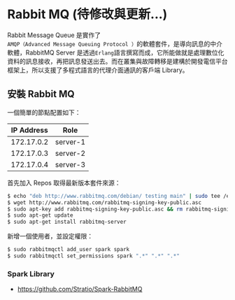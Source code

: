 # Rabbit MQ (待修改與更新...)
Rabbit Message Queue 是實作了```AMQP（Advanced Message Queuing Protocol ）```的軟體套件，是導向訊息的中介軟體，RabbitMQ Server 是透過```Erlang```語言撰寫而成，它所能做就是處理數位化資料的訊息接收，再把訊息發送出去。而在叢集與故障轉移是建構於開發電信平台框架上，所以支援了多程式語言的代理介面通訊的客戶端 Library。

## 安裝 Rabbit MQ
一個簡單的節點配置如下：

| IP Address  |   Role   |
|-------------|----------|
|172.17.0.2   | server-1 |
|172.17.0.3   | server-2 |
|172.17.0.4   | server-3 |

首先加入 Repos 取得最新版本套件來源：
```sh
$ echo "deb http://www.rabbitmq.com/debian/ testing main" | sudo tee /etc/apt/sources.list.d/rabbitmq.list
$ wget http://www.rabbitmq.com/rabbitmq-signing-key-public.asc
$ sudo apt-key add rabbitmq-signing-key-public.asc && rm rabbitmq-signing-key-public.asc
$ sudo apt-get update
$ sudo apt-get install rabbitmq-server
```

新增一個使用者，並設定權限：
```sh
$ sudo rabbitmqctl add_user spark spark
$ sudo rabbitmqctl set_permissions spark ".*" ".*" ".*"
```

### Spark Library
* https://github.com/Stratio/Spark-RabbitMQ
